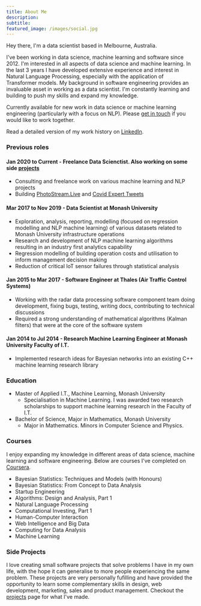 ```yaml
---
title: About Me
description:
subtitle: 
featured_image: /images/social.jpg
---
```


Hey there, I'm a data scientist based in Melbourne, Australia. 

I've been working in data science, machine learning and software since 2012. I'm interested in all aspects of data science and machine learning. In the last 3 years I have developed extensive experience and interest in Natural Language Processing, especially with the application of Transformer models. My background in software engineering provides an invaluable asset in working as a data scientist. I'm constantly learning and building to push my skills and expand my knowledge. 

Currently available for new work in data science or machine learning engineering (particularly with a focus on NLP). Please <a href="/contact">get in touch</a> if you would like to work together.

Read a detailed version of my work history on <a href="https://www.linkedin.com/in/bhavik-maneck/">LinkedIn</a>.

### Previous roles
#### Jan 2020 to Current - Freelance Data Scienctist. Also working on some side <a href="/projects">projects</a>
* Consulting and freelance work on various machine learning and NLP projects
* Building <a href="/project/photostream-live">PhotoStream.Live</a> and <a href="/project/covid-expert-tweets">Covid Expert Tweets</a>

#### Mar 2017 to Nov 2019 - Data Scientist at Monash University
* Exploration, analysis, reporting, modelling (focused on regression modelling and NLP machine learning)
of various datasets related to Monash University infrastructure operations
* Research and development of NLP machine learning algorithms resulting in an industry first analytics
capability
* Regression modelling of building operation costs and utilisation to inform management decision making
* Reduction of critical IoT sensor failures through statistical analysis

#### Jan 2015 to Mar 2017 - Software Engineer at Thales (Air Traffic Control Systems)
* Working with the radar data processing software component team doing development, fixing bugs, testing, writing docs, contributing to technical discussions
* Required a strong understanding of mathematical algorithms (Kalman filters) that were at the core of the software system

#### Jan 2014 to Jul 2014 - Research Machine Learning Engineer at Monash University Faculty of I.T.
* Implemented research ideas for Bayesian networks into an existing C++ machine learning research library


### Education
* Master of Applied I.T., Machine Learning, Monash University
	* Specialisation in Machine Learning. I was awarded two research scholarships to support machine learning research in the Faculty of I.T.
* Bachelor of Science, Major in Mathematics, Monash University
	* Major in Mathematics. Minors in Computer Science and Physics.


### Courses
I enjoy expanding my knowledge in different areas of data science, machine learning and software engineering. Below are courses I've completed on <a href="https://www.coursera.org/">Coursera</a>.
* Bayesian Statistics: Techniques and Models (with Honours)
* Bayesian Statistics: From Concept to Data Analysis
* Startup Engineering
* Algorithms: Design and Analysis, Part 1
* Natural Language Processing
* Computational Investing, Part 1
* Human-Computer Interaction
* Web Intelligence and Big Data
* Computing for Data Analysis
* Machine Learning


### Side Projects
I love creating small software projects that solve problems I have in my own life, with the hope it can generalise to more people experiencing the same problem. These projects are very personally fufilling and have provided the opportunity to learn some complementary skills in design, web development, marketing, sales and product management. Checkout the <a href="/projects">projects</a> page for what I've made.
